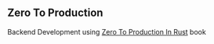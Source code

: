 ## Zero To Production
Backend Development using [Zero To Production In Rust](https://www.zero2prod.com/) book
